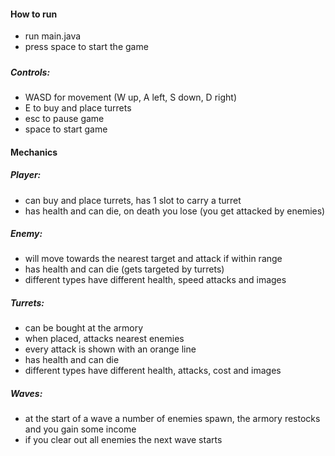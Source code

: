 #### **How to run**

* run main.java
* press space to start the game

##### 

##### **Controls:**

* WASD for movement (W up, A left, S down, D right)
* E to buy and place turrets
* esc to pause game
* space to start game



#### **Mechanics**

##### **Player:**

* can buy and place turrets, has 1 slot to carry a turret
* has health and can die, on death you lose (you get attacked by enemies)



##### **Enemy:**

* will move towards the nearest target and attack if within range
* has health and can die (gets targeted by turrets)
* different types have different health, speed attacks and images



##### **Turrets:**

* can be bought at the armory
* when placed, attacks nearest enemies
* every attack is shown with an orange line
* has health and can die
* different types have different health, attacks, cost and images



##### **Waves:**

* at the start of a wave a number of enemies spawn, the armory restocks and you gain some income
* if you clear out all enemies the next wave starts
